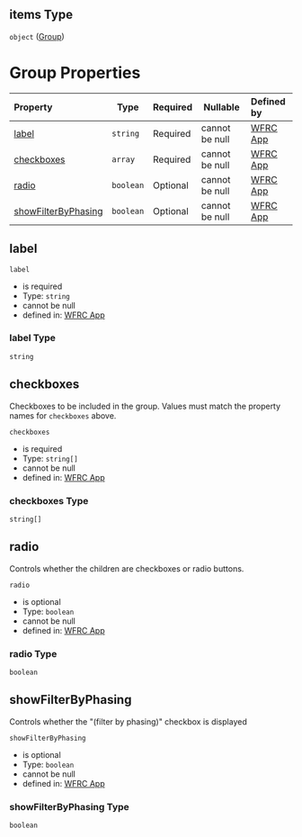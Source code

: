 ## items Type

`object` ([Group](config-properties-map-infos-map-info-properties-filter-properties-groups-group.md))

# Group Properties

| Property                                    | Type      | Required | Nullable       | Defined by                                                                                                                                                                                                                                                                                                    |
| :------------------------------------------ | --------- | -------- | -------------- | :------------------------------------------------------------------------------------------------------------------------------------------------------------------------------------------------------------------------------------------------------------------------------------------------------------ |
| [label](#label)                             | `string`  | Required | cannot be null | [WFRC App](config-properties-map-infos-map-info-properties-filter-properties-groups-group-properties-label.md "https&#x3A;//wfrc.org/wasatch-choice-map/config.schema.json#/properties/mapInfos/additionalProperties/properties/filter/properties/groups/items/properties/label")                             |
| [checkboxes](#checkboxes)                   | `array`   | Required | cannot be null | [WFRC App](config-properties-map-infos-map-info-properties-filter-properties-groups-group-properties-checkboxes.md "https&#x3A;//wfrc.org/wasatch-choice-map/config.schema.json#/properties/mapInfos/additionalProperties/properties/filter/properties/groups/items/properties/checkboxes")                   |
| [radio](#radio)                             | `boolean` | Optional | cannot be null | [WFRC App](config-properties-map-infos-map-info-properties-filter-properties-groups-group-properties-radio.md "https&#x3A;//wfrc.org/wasatch-choice-map/config.schema.json#/properties/mapInfos/additionalProperties/properties/filter/properties/groups/items/properties/radio")                             |
| [showFilterByPhasing](#showFilterByPhasing) | `boolean` | Optional | cannot be null | [WFRC App](config-properties-map-infos-map-info-properties-filter-properties-groups-group-properties-showfilterbyphasing.md "https&#x3A;//wfrc.org/wasatch-choice-map/config.schema.json#/properties/mapInfos/additionalProperties/properties/filter/properties/groups/items/properties/showFilterByPhasing") |

## label




`label`

-   is required
-   Type: `string`
-   cannot be null
-   defined in: [WFRC App](config-properties-map-infos-map-info-properties-filter-properties-groups-group-properties-label.md "https&#x3A;//wfrc.org/wasatch-choice-map/config.schema.json#/properties/mapInfos/additionalProperties/properties/filter/properties/groups/items/properties/label")

### label Type

`string`

## checkboxes

Checkboxes to be included in the group. Values must match the property names for `checkboxes` above.


`checkboxes`

-   is required
-   Type: `string[]`
-   cannot be null
-   defined in: [WFRC App](config-properties-map-infos-map-info-properties-filter-properties-groups-group-properties-checkboxes.md "https&#x3A;//wfrc.org/wasatch-choice-map/config.schema.json#/properties/mapInfos/additionalProperties/properties/filter/properties/groups/items/properties/checkboxes")

### checkboxes Type

`string[]`

## radio

Controls whether the children are checkboxes or radio buttons.


`radio`

-   is optional
-   Type: `boolean`
-   cannot be null
-   defined in: [WFRC App](config-properties-map-infos-map-info-properties-filter-properties-groups-group-properties-radio.md "https&#x3A;//wfrc.org/wasatch-choice-map/config.schema.json#/properties/mapInfos/additionalProperties/properties/filter/properties/groups/items/properties/radio")

### radio Type

`boolean`

## showFilterByPhasing

Controls whether the "(filter by phasing)" checkbox is displayed


`showFilterByPhasing`

-   is optional
-   Type: `boolean`
-   cannot be null
-   defined in: [WFRC App](config-properties-map-infos-map-info-properties-filter-properties-groups-group-properties-showfilterbyphasing.md "https&#x3A;//wfrc.org/wasatch-choice-map/config.schema.json#/properties/mapInfos/additionalProperties/properties/filter/properties/groups/items/properties/showFilterByPhasing")

### showFilterByPhasing Type

`boolean`
